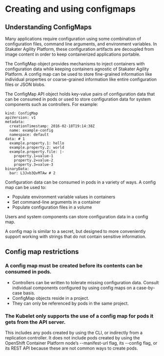 # Creating and using configmaps

## Understanding ConfigMaps

Many applications require configuration using some combination of configuration files, command line arguments, and environment variables. In Stakater Agility Platform, these configuration artifacts are decoupled from image content in order to keep containerized applications portable.

The ConfigMap object provides mechanisms to inject containers with configuration data while keeping containers agnostic of Stakater Agility Platform. A config map can be used to store fine-grained information like individual properties or coarse-grained information like entire configuration files or JSON blobs.

The ConfigMap API object holds key-value pairs of configuration data that can be consumed in pods or used to store configuration data for system components such as controllers. For example:

```
kind: ConfigMap
apiVersion: v1
metadata:
  creationTimestamp: 2016-02-18T19:14:38Z
  name: example-config
  namespace: default
data: # 1
  example.property.1: hello
  example.property.2: world
  example.property.file: |-
    property.1=value-1
    property.2=value-2
    property.3=value-3
binaryData:
  bar: L3Jvb3QvMTAw # 2
```

Configuration data can be consumed in pods in a variety of ways. A config map can be used to:

- Populate environment variable values in containers
- Set command-line arguments in a container
- Populate configuration files in a volume

Users and system components can store configuration data in a config map.

A config map is similar to a secret, but designed to more conveniently support working with strings that do not contain sensitive information.

## Config map restrictions

### A config map must be created before its contents can be consumed in pods.

- Controllers can be written to tolerate missing configuration data. Consult individual components configured by using config maps on a case-by-case basis.
- ConfigMap objects reside in a project.
- They can only be referenced by pods in the same project.

### The Kubelet only supports the use of a config map for pods it gets from the API server.

This includes any pods created by using the CLI, or indirectly from a replication controller. It does not include pods created by using the OpenShift Container Platform node’s --manifest-url flag, its --config flag, or its REST API because these are not common ways to create pods.
